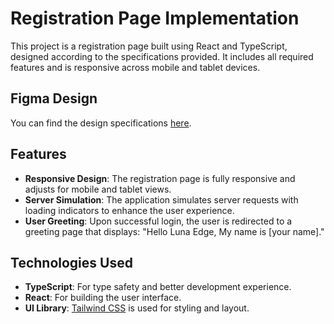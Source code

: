 # Registration Page Implementation

This project is a registration page built using React and TypeScript, designed according to the specifications provided. It includes all required features and is responsive across mobile and tablet devices.

## Figma Design

You can find the design specifications [here](insert-link-to-figma-design).

## Features

- **Responsive Design**: The registration page is fully responsive and adjusts for mobile and tablet views.
- **Server Simulation**: The application simulates server requests with loading indicators to enhance the user experience.
- **User Greeting**: Upon successful login, the user is redirected to a greeting page that displays: "Hello Luna Edge, My name is [your name]."

## Technologies Used

- **TypeScript**: For type safety and better development experience.
- **React**: For building the user interface.
- **UI Library**: [Tailwind CSS](https://tailwindcss.com/) is used for styling and layout.
